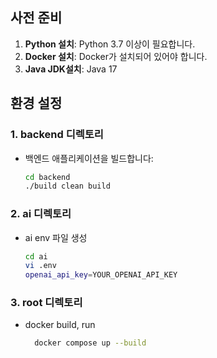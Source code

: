 ## 사전 준비

1. **Python 설치**: Python 3.7 이상이 필요합니다.
2. **Docker 설치**: Docker가 설치되어 있어야 합니다.
3. **Java JDK설치**: Java 17

## 환경 설정

### 1. backend 디렉토리
- 백엔드 애플리케이션을 빌드합니다:
  ```bash
  cd backend
  ./build clean build

### 2. ai 디렉토리
- ai env 파일 생성
  ```bash
  cd ai
  vi .env
  openai_api_key=YOUR_OPENAI_API_KEY

### 3. root 디렉토리
- docker build, run
  ```bash
    docker compose up --build
